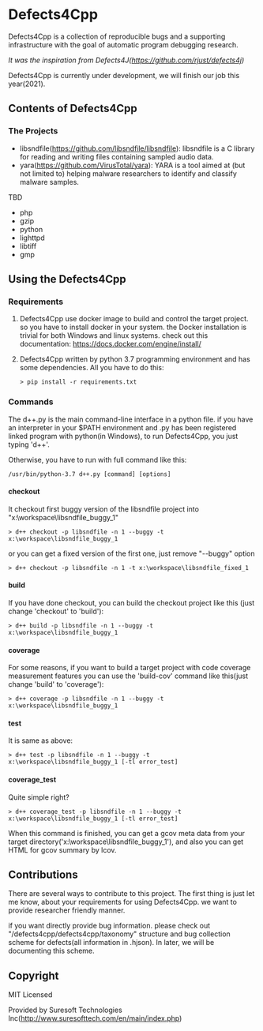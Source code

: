# Defects4Cpp

Defects4Cpp is a collection of reproducible bugs and a supporting infrastructure with the goal of automatic program debugging research.

*It was the inspiration from Defects4J(https://github.com/rjust/defects4j)*

Defects4Cpp is currently under development, we will finish our job this year(2021).

## Contents of Defects4Cpp

### The Projects

* libsndfile(https://github.com/libsndfile/libsndfile): libsndfile is a C library for reading and writing files containing sampled audio data.
* yara(https://github.com/VirusTotal/yara): YARA is a tool aimed at (but not limited to) helping malware researchers to identify and classify malware samples.

TBD
* php
* gzip
* python
* lighttpd
* libtiff
* gmp

## Using the Defects4Cpp

### Requirements

1. Defects4Cpp use docker image to build and control the target project. so you have to install docker in your system.
the Docker installation is trivial for both Windows and linux systems. check out this documentation: https://docs.docker.com/engine/install/

2. Defects4Cpp written by python 3.7 programming environment and has some dependencies. All you have to do this:

    ```console
    > pip install -r requirements.txt
    ```

### Commands

The d++.py is the main command-line interface in a python file. if you have an interpreter in your $PATH environment and .py has been registered linked program with python(in Windows), to run Defects4Cpp, you just typing 'd++'.

Otherwise, you have to run with full command like this:

```console
/usr/bin/python-3.7 d++.py [command] [options]
```

#### checkout

It checkout first buggy version of the libsndfile project into "x:\workspace\libsndfile_buggy_1"

```console
> d++ checkout -p libsndfile -n 1 --buggy -t x:\workspace\libsndfile_buggy_1
```

or you can get a fixed version of the first one, just remove "--buggy" option

```console
> d++ checkout -p libsndfile -n 1 -t x:\workspace\libsndfile_fixed_1
```

#### build

If you have done checkout, you can build the checkout project like this (just change 'checkout' to 'build'):

```console
> d++ build -p libsndfile -n 1 --buggy -t x:\workspace\libsndfile_buggy_1
```

#### coverage

For some reasons, if you want to build a target project with code coverage measurement features you can use the 'build-cov' command like this(just change 'build' to 'coverage'):

```console
> d++ coverage -p libsndfile -n 1 --buggy -t x:\workspace\libsndfile_buggy_1
```

#### test

It is same as above:
```console
> d++ test -p libsndfile -n 1 --buggy -t x:\workspace\libsndfile_buggy_1 [-tl error_test]
```

#### coverage_test

Quite simple right?
```console
> d++ coverage_test -p libsndfile -n 1 --buggy -t x:\workspace\libsndfile_buggy_1 [-tl error_test]
```

When this command is finished, you can get a gcov meta data from your target directory('x:\workspace\libsndfile_buggy_1'), and also you can get HTML for gcov summary by lcov.


## Contributions

There are several ways to contribute to this project. 
The first thing is just let me know, about your requirements for using Defects4Cpp. we want to provide researcher friendly manner.

if you want directly provide bug information. please check out "/defects4cpp/defects4cpp/taxonomy" structure and bug collection scheme for defects(all information in .hjson). In later, we will be documenting this scheme.

## Copyright

MIT Licensed

Provided by Suresoft Technologies Inc(http://www.suresofttech.com/en/main/index.php)
